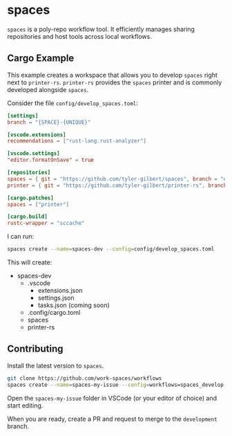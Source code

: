 # spaces

`spaces` is a poly-repo workflow tool. It efficiently manages sharing repositories and host tools across local workflows.

## Cargo Example

This example creates a workspace that allows you to develop `spaces` right next to `printer-rs`. `printer-rs` provides the `spaces` printer and is commonly developed alongside `spaces`.

Consider the file `config/develop_spaces.toml`:

```toml
[settings]
branch = "{SPACE}-{UNIQUE}"

[vscode.extensions]
recommendations = ["rust-lang.rust-analyzer"]

[vscode.settings]
"editor.formatOnSave" = true

[repositories]
spaces = { git = "https://github.com/tyler-gilbert/spaces", branch = "development" }
printer = { git = "https://github.com/tyler-gilbert/printer-rs", branch = "development" }

[cargo.patches]
spaces = ["printer"]

[cargo.build]
rustc-wrapper = "sccache"
```

I can run:

```sh
spaces create --name=spaces-dev --config=config/develop_spaces.toml
```

This will create:

- spaces-dev
  - .vscode
    - extensions.json
    - settings.json
    - tasks.json (coming soon)
  - .config/cargo.toml
  - spaces
  - printer-rs

## Contributing

Install the latest version to `spaces`.

```sh
git clone https://github.com/work-spaces/workflows
spaces create --name=spaces-my-issue --config=workflows=spaces_develop.toml
```

Open the `spaces-my-issue` folder in VSCode (or your editor of choice) and start editing.

When you are ready, create a PR and request to merge to the `development` branch.



